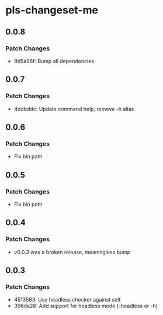 # pls-changeset-me

## 0.0.8

### Patch Changes

- 9d5a96f: Bump all dependencies

## 0.0.7

### Patch Changes

- 4ddbddc: Update command help, remove -h alias

## 0.0.6

### Patch Changes

- Fix bin path

## 0.0.5

### Patch Changes

- Fix bin path

## 0.0.4

### Patch Changes

- v0.0.3 was a broken release, meaningless bump

## 0.0.3

### Patch Changes

- 4513583: Use headless checker against self
- 396da26: Add support for headless mode (-headless or -h)
